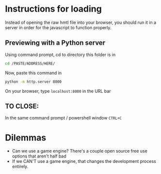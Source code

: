 # Instructions for loading
Instead of opening the raw hmtl file into your browser, you should run it in a server in order for the javascript to function properly.

## Previewing with a Python server
Using command prompt, cd to directory this folder is in
```bash
cd /PASTE/ADDRESS/HERE/
```

Now, paste this command in
```bash
python -m http.server 8000
```

On your browser, type ```localhost:8000``` in the URL bar

## TO CLOSE:
In the same command prompt / powershell window ```CTRL+C```


# Dilemmas
- Can we use a game engine? There's a couple open source free use options that aren't half bad
- If we CAN'T use a game engine, that changes the development process entirely.